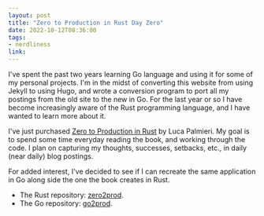 ```yaml
---
layout: post
title: "Zero to Production in Rust Day Zero"
date: 2022-10-12T08:36:00
tags:
- nerdliness
link:
---
```

I've spent the past two years learning Go language and using it for some of my personal projects.
I'm in the midst of converting this website from using Jekyll to using Hugo, and wrote a conversion
program to port all my postings from the old site to the new in Go. For the last year or so I have
become increasingly aware of the Rust programming language, and I have wanted to learn more about it.

I've just purchased [Zero to Production in Rust](https://www.zero2prod.com "Zero to Production in
Rust") by Luca Palmieri. My goal is to spend some time everyday reading the book, and working
through the code. I plan on capturing my thoughts, successes, setbacks, etc., in daily (near daily)
blog postings.

For added interest, I've decided to see if I can recreate the same application in Go along side the
one the book creates in Rust.

- The Rust repository: [zero2prod](https://github.com/zanshin/zero2prod "Zero to Prod").
- The Go repository: [go2prod](https://github.com/zanshin/go2prod "Go to Prod").

